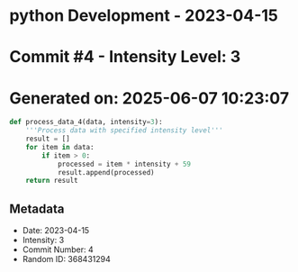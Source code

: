 ﻿# python Development - 2023-04-15
# Commit #4 - Intensity Level: 3
# Generated on: 2025-06-07 10:23:07
```python
def process_data_4(data, intensity=3):
    '''Process data with specified intensity level'''
    result = []
    for item in data:
        if item > 0:
            processed = item * intensity + 59
            result.append(processed)
    return result
```
## Metadata
- Date: 2023-04-15
- Intensity: 3
- Commit Number: 4
- Random ID: 368431294
